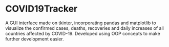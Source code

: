 # COVID19Tracker
A GUI interface made on tkinter, incorporating pandas and matplotlib to visualize the confirmed cases, deaths, recoveries and daily increases of all countries affected by COVID-19. Developed using OOP concepts to make further development easier.
